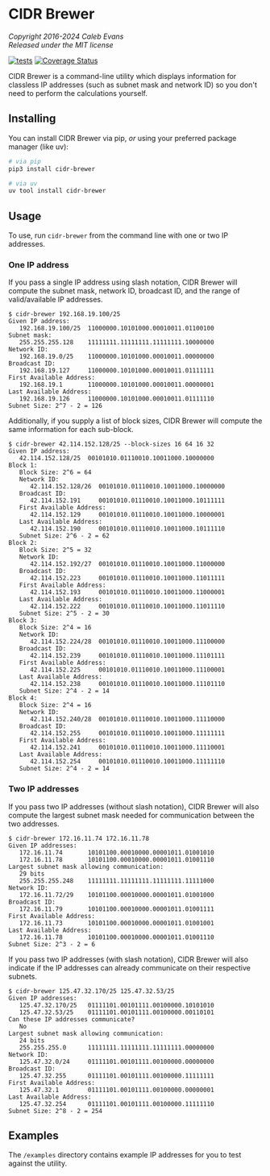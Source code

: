 # CIDR Brewer

*Copyright 2016-2024 Caleb Evans*  
*Released under the MIT license*

[![tests](https://github.com/caleb531/cidr-brewer/actions/workflows/tests.yml/badge.svg)](https://github.com/caleb531/cidr-brewer/actions/workflows/tests.yml)
[![Coverage Status](https://coveralls.io/repos/caleb531/cidr-brewer/badge.svg?branch=main)](https://coveralls.io/r/caleb531/cidr-brewer?branch=main)

CIDR Brewer is a command-line utility which displays information for classless
IP addresses (such as subnet mask and network ID) so you don't need to perform
the calculations yourself.

## Installing

You can install CIDR Brewer via pip, *or* using your preferred package manager
(like uv):

```sh
# via pip
pip3 install cidr-brewer
```

```sh
# via uv
uv tool install cidr-brewer
```

## Usage

To use, run `cidr-brewer` from the command line with one or two IP addresses.

### One IP address

If you pass a single IP address using slash notation, CIDR Brewer will compute
the subnet mask, network ID, broadcast ID, and the range of valid/available IP
addresses.

```
$ cidr-brewer 192.168.19.100/25
Given IP address:
   192.168.19.100/25  11000000.10101000.00010011.01100100
Subnet mask:
   255.255.255.128    11111111.11111111.11111111.10000000
Network ID:
   192.168.19.0/25    11000000.10101000.00010011.00000000
Broadcast ID:
   192.168.19.127     11000000.10101000.00010011.01111111
First Available Address:
   192.168.19.1       11000000.10101000.00010011.00000001
Last Available Address:
   192.168.19.126     11000000.10101000.00010011.01111110
Subnet Size: 2^7 - 2 = 126
```

Additionally, if you supply a list of block sizes, CIDR Brewer will compute the
same information for each sub-block.

```
$ cidr-brewer 42.114.152.128/25 --block-sizes 16 64 16 32
Given IP address:
   42.114.152.128/25  00101010.01110010.10011000.10000000
Block 1:
   Block Size: 2^6 = 64
   Network ID:
      42.114.152.128/26  00101010.01110010.10011000.10000000
   Broadcast ID:
      42.114.152.191     00101010.01110010.10011000.10111111
   First Available Address:
      42.114.152.129     00101010.01110010.10011000.10000001
   Last Available Address:
      42.114.152.190     00101010.01110010.10011000.10111110
   Subnet Size: 2^6 - 2 = 62
Block 2:
   Block Size: 2^5 = 32
   Network ID:
      42.114.152.192/27  00101010.01110010.10011000.11000000
   Broadcast ID:
      42.114.152.223     00101010.01110010.10011000.11011111
   First Available Address:
      42.114.152.193     00101010.01110010.10011000.11000001
   Last Available Address:
      42.114.152.222     00101010.01110010.10011000.11011110
   Subnet Size: 2^5 - 2 = 30
Block 3:
   Block Size: 2^4 = 16
   Network ID:
      42.114.152.224/28  00101010.01110010.10011000.11100000
   Broadcast ID:
      42.114.152.239     00101010.01110010.10011000.11101111
   First Available Address:
      42.114.152.225     00101010.01110010.10011000.11100001
   Last Available Address:
      42.114.152.238     00101010.01110010.10011000.11101110
   Subnet Size: 2^4 - 2 = 14
Block 4:
   Block Size: 2^4 = 16
   Network ID:
      42.114.152.240/28  00101010.01110010.10011000.11110000
   Broadcast ID:
      42.114.152.255     00101010.01110010.10011000.11111111
   First Available Address:
      42.114.152.241     00101010.01110010.10011000.11110001
   Last Available Address:
      42.114.152.254     00101010.01110010.10011000.11111110
   Subnet Size: 2^4 - 2 = 14
```

### Two IP addresses

If you pass two IP addresses (without slash notation), CIDR Brewer will also
compute the largest subnet mask needed for communication between the two
addresses.

```
$ cidr-brewer 172.16.11.74 172.16.11.78
Given IP addresses:
   172.16.11.74       10101100.00010000.00001011.01001010
   172.16.11.78       10101100.00010000.00001011.01001110
Largest subnet mask allowing communication:
   29 bits
   255.255.255.248    11111111.11111111.11111111.11111000
Network ID:
   172.16.11.72/29    10101100.00010000.00001011.01001000
Broadcast ID:
   172.16.11.79       10101100.00010000.00001011.01001111
First Available Address:
   172.16.11.73       10101100.00010000.00001011.01001001
Last Available Address:
   172.16.11.78       10101100.00010000.00001011.01001110
Subnet Size: 2^3 - 2 = 6
```

If you pass two IP addresses (with slash notation), CIDR Brewer will also
indicate if the IP addresses can already communicate on their respective
subnets.

```
$ cidr-brewer 125.47.32.170/25 125.47.32.53/25
Given IP addresses:
   125.47.32.170/25   01111101.00101111.00100000.10101010
   125.47.32.53/25    01111101.00101111.00100000.00110101
Can these IP addresses communicate?
   No
Largest subnet mask allowing communication:
   24 bits
   255.255.255.0      11111111.11111111.11111111.00000000
Network ID:
   125.47.32.0/24     01111101.00101111.00100000.00000000
Broadcast ID:
   125.47.32.255      01111101.00101111.00100000.11111111
First Available Address:
   125.47.32.1        01111101.00101111.00100000.00000001
Last Available Address:
   125.47.32.254      01111101.00101111.00100000.11111110
Subnet Size: 2^8 - 2 = 254
```

## Examples

The `/examples` directory contains example IP addresses for you to test against
the utility.
